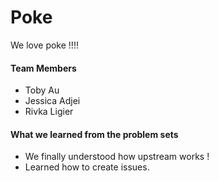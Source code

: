 # Poke
We love poke !!!! 


#### Team Members 
- Toby Au
- Jessica Adjei 
- Rivka Ligier

#### What we learned from the problem sets 
- We finally understood how upstream works ! 
- Learned how to create issues. 
